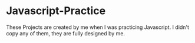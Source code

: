 # Javascript-Practice
 These Projects are created by me when I was practicing Javascript. I didn't copy any of them, they are fully designed by me.
